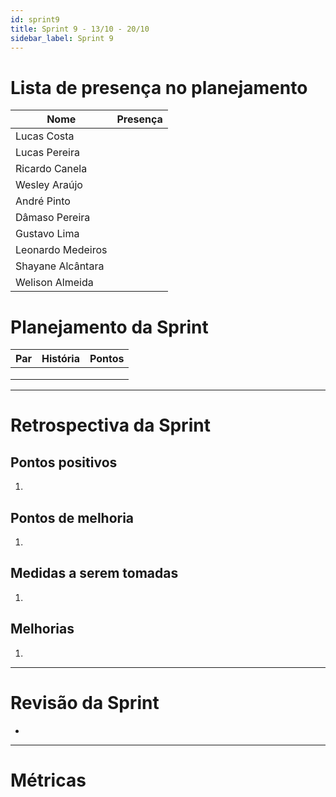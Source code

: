 ```yaml
---
id: sprint9
title: Sprint 9 - 13/10 - 20/10
sidebar_label: Sprint 9
---
```


# Lista de presença no planejamento
|Nome|Presença|
|----|:------:|
|Lucas Costa||
|Lucas Pereira||
|Ricardo Canela||
|Wesley Araújo||
|André Pinto||
|Dâmaso Pereira||
|Gustavo Lima||
|Leonardo Medeiros||
|Shayane Alcântara||
|Welison Almeida||

# Planejamento da Sprint
|Par|História|Pontos|
|---|:------:|:----:|
||||
||||
||||

-------------------------------------------------------------------------------
# Retrospectiva da Sprint
## Pontos positivos
1. 

## Pontos de melhoria
1. 

## Medidas a serem tomadas
1. 

## Melhorias
1. 

-------------------------------------------------------------------------------
# Revisão da Sprint
* 
-------------------------------------------------------------------------------
# Métricas
<!-- ## Horas durante a sprint
![tempo-mds-9](assets/sprints/tempo-mds-9.png)
![tempo-eps-9](assets/sprints/tempo-eps-9.png)
![tempo-geral-9](assets/sprints/tempo-geral-9.png)

## Horas totais
![total-horas-9](assets/sprints/total-horas-9.png)
![total-horas-td-9](assets/sprints/total-horas-td-9.png)

## Velocity
![velocity-9](assets/sprints/velocity-9.png)

## Burndown
![burndown-9](assets/sprints/burndown-9.png) -->